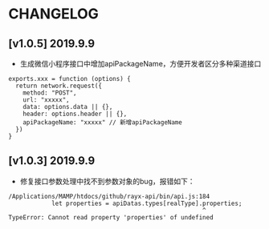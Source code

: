 # CHANGELOG

## [v1.0.5] 2019.9.9
- 生成微信小程序接口中增加apiPackageName，方便开发者区分多种渠道接口
```node
exports.xxx = function (options) {
  return network.request({
    method: "POST",
    url: "xxxxx",
    data: options.data || {},
    header: options.header || {},
    apiPackageName: "xxxxx" // 新增apiPackageName
  })
}
```

## [v1.0.3] 2019.9.9
- 修复接口参数处理中找不到参数对象的bug，报错如下：
```node
/Applications/MAMP/htdocs/github/rayx-api/bin/api.js:184
            let properties = apiDatas.types[realType].properties;
                                                      ^
TypeError: Cannot read property 'properties' of undefined
```
